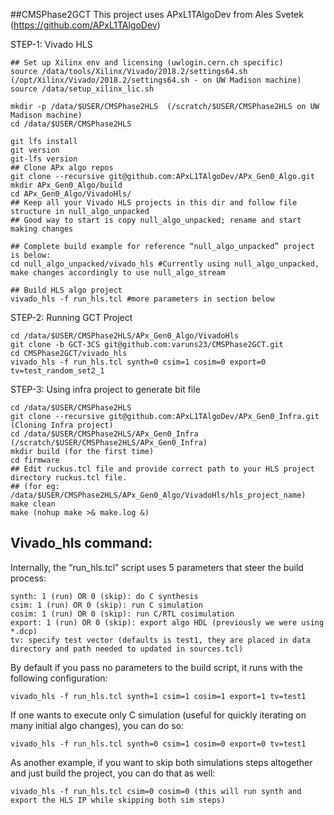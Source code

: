 ##CMSPhase2GCT
This project uses APxL1TAlgoDev from Ales Svetek (https://github.com/APxL1TAlgoDev)

STEP-1: Vivado HLS 
```
## Set up Xilinx env and licensing (uwlogin.cern.ch specific)
source /data/tools/Xilinx/Vivado/2018.2/settings64.sh (/opt/Xilinx/Vivado/2018.2/settings64.sh - on UW Madison machine)
source /data/setup_xilinx_lic.sh

mkdir -p /data/$USER/CMSPhase2HLS  (/scratch/$USER/CMSPhase2HLS on UW Madison machine)
cd /data/$USER/CMSPhase2HLS

git lfs install
git version
git-lfs version
## Clone APx algo repos
git clone --recursive git@github.com:APxL1TAlgoDev/APx_Gen0_Algo.git
mkdir APx_Gen0_Algo/build
cd APx_Gen0_Algo/VivadoHls/ 
## Keep all your Vivado HLS projects in this dir and follow file structure in null_algo_unpacked
## Good way to start is copy null_algo_unpacked; rename and start making changes

## Complete build example for reference “null_algo_unpacked” project is below:
cd null_algo_unpacked/vivado_hls #Currently using null_algo_unpacked, make changes accordingly to use null_algo_stream

## Build HLS algo project
vivado_hls -f run_hls.tcl #more parameters in section below
```

STEP-2: Running GCT Project
```
cd /data/$USER/CMSPhase2HLS/APx_Gen0_Algo/VivadoHls
git clone -b GCT-3CS git@github.com:varuns23/CMSPhase2GCT.git
cd CMSPhase2GCT/vivado_hls
vivado_hls -f run_hls.tcl synth=0 csim=1 cosim=0 export=0 tv=test_random_set2_1
```

STEP-3: Using infra project to generate bit file
```
cd /data/$USER/CMSPhase2HLS
git clone --recursive git@github.com:APxL1TAlgoDev/APx_Gen0_Infra.git (Cloning Infra project)
cd /data/$USER/CMSPhase2HLS/APx_Gen0_Infra (/scratch/$USER/CMSPhase2HLS/APx_Gen0_Infra)
mkdir build (for the first time)
cd firmware
## Edit ruckus.tcl file and provide correct path to your HLS project directory ruckus.tcl file. 
## (for eg:  /data/$USER/CMSPhase2HLS/APx_Gen0_Algo/VivadoHls/hls_project_name)
make clean 
make (nohup make >& make.log &)
```


## Vivado_hls command:
Internally, the “run_hls.tcl” script uses 5 parameters that steer the build process:
```
synth: 1 (run) OR 0 (skip): do C synthesis
csim: 1 (run) OR 0 (skip): run C simulation
cosim: 1 (run) OR 0 (skip): run C/RTL cosimulation
export: 1 (run) OR 0 (skip): export algo HDL (previously we were using *.dcp)
tv: specify test vector (defaults is test1, they are placed in data directory and path needed to updated in sources.tcl)
```
By default if you pass no parameters to the build script, it runs with the following configuration:
```
vivado_hls -f run_hls.tcl synth=1 csim=1 cosim=1 export=1 tv=test1
```

If one wants to execute only C simulation (useful for quickly iterating on many initial algo changes), you can do so:
```
vivado_hls -f run_hls.tcl synth=0 csim=1 cosim=0 export=0 tv=test1
```
As another example, if you want to skip both simulations steps altogether and just build 
the project, you can do that as well:
```
vivado_hls -f run_hls.tcl csim=0 cosim=0 (this will run synth and export the HLS IP while skipping both sim steps)
```
